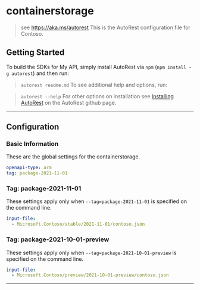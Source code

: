 # containerstorage

> see https://aka.ms/autorest
This is the AutoRest configuration file for Contoso.

## Getting Started

To build the SDKs for My API, simply install AutoRest via `npm` (`npm install -g autorest`) and then run:

> `autorest readme.md`
To see additional help and options, run:

> `autorest --help`
For other options on installation see [Installing AutoRest](https://aka.ms/autorest/install) on the AutoRest github page.

---

## Configuration

### Basic Information

These are the global settings for the containerstorage.

```yaml
openapi-type: arm
tag: package-2021-11-01
```

### Tag: package-2021-11-01

These settings apply only when `--tag=package-2021-11-01` is specified on the command line.

```yaml $(tag) == 'package-2021-11-01'
input-file:
  - Microsoft.Contoso/stable/2021-11-01/contoso.json
```

### Tag: package-2021-10-01-preview

These settings apply only when `--tag=package-2021-10-01-preview` is specified on the command line.

```yaml $(tag) == 'package-2021-10-01-preview'
input-file:
  - Microsoft.Contoso/preview/2021-10-01-preview/contoso.json
```

---
